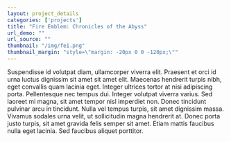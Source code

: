 ```yaml
---
layout: project_details
categories: ['projects']
title: "Fire Emblem: Chronicles of the Abyss"
url_demo: ""
url_source: ""
thumbnail: "/img/fe1.png"
thumbnail_margin: "style=\"margin: -20px 0 0 -120px;\""
---
```


Suspendisse id volutpat diam, ullamcorper viverra elit. Praesent et orci id urna luctus dignissim sit amet sit amet elit. Maecenas hendrerit turpis nibh, eget convallis quam lacinia eget. Integer ultrices tortor at nisi adipiscing porta. Pellentesque nec tempus dui. Integer volutpat viverra varius. Sed laoreet mi magna, sit amet tempor nisl imperdiet non. Donec tincidunt pulvinar arcu in tincidunt. Nulla vel tempus turpis, sit amet dignissim massa. Vivamus sodales urna velit, ut sollicitudin magna hendrerit at. Donec porta justo turpis, sit amet gravida felis semper sit amet. Etiam mattis faucibus nulla eget lacinia. Sed faucibus aliquet porttitor.
